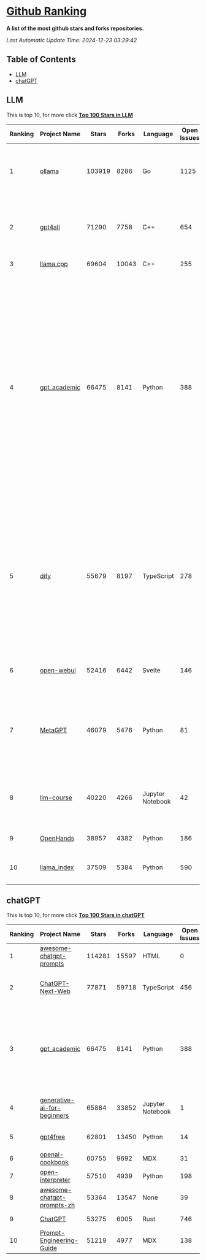 [Github Ranking](./README.md)
==========

**A list of the most github stars and forks repositories.**

*Last Automatic Update Time: 2024-12-23 03:29:42*

## Table of Contents
 * [LLM](#LLM)
 * [chatGPT](#chatGPT)

## LLM

This is top 10, for more click **[Top 100 Stars in LLM](Top100/LLM.md)**

| Ranking | Project Name | Stars | Forks | Language | Open Issues | Description | Last Commit |
| ------- | ------------ | ----- | ----- | -------- | ----------- | ----------- | ----------- |
| 1 | [ollama](https://github.com/ollama/ollama) | 103919 | 8286 | Go | 1125 | Get up and running with Llama 3.3, Mistral, Gemma 2, and other large language models. | 2024-12-23T01:04:02Z |
| 2 | [gpt4all](https://github.com/nomic-ai/gpt4all) | 71290 | 7758 | C++ | 654 | GPT4All: Run Local LLMs on Any Device. Open-source and available for commercial use. | 2024-12-21T02:19:50Z |
| 3 | [llama.cpp](https://github.com/ggerganov/llama.cpp) | 69604 | 10043 | C++ | 255 | LLM inference in C/C++ | 2024-12-23T01:58:48Z |
| 4 | [gpt_academic](https://github.com/binary-husky/gpt_academic) | 66475 | 8141 | Python | 388 | 为GPT/GLM等LLM大语言模型提供实用化交互接口，特别优化论文阅读/润色/写作体验，模块化设计，支持自定义快捷按钮&函数插件，支持Python和C++等项目剖析&自译解功能，PDF/LaTex论文翻译&总结功能，支持并行问询多种LLM模型，支持chatglm3等本地模型。接入通义千问, deepseekcoder, 讯飞星火, 文心一言, llama2, rwkv, claude2, moss等。 | 2024-12-23T02:17:43Z |
| 5 | [dify](https://github.com/langgenius/dify) | 55679 | 8197 | TypeScript | 278 | Dify is an open-source LLM app development platform. Dify's intuitive interface combines AI workflow, RAG pipeline, agent capabilities, model management, observability features and more, letting you quickly go from prototype to production. | 2024-12-23T03:17:50Z |
| 6 | [open-webui](https://github.com/open-webui/open-webui) | 52416 | 6442 | Svelte | 146 | User-friendly AI Interface (Supports Ollama, OpenAI API, ...) | 2024-12-23T03:28:16Z |
| 7 | [MetaGPT](https://github.com/geekan/MetaGPT) | 46079 | 5476 | Python | 81 | 🌟 The Multi-Agent Framework: First AI Software Company, Towards Natural Language Programming | 2024-12-18T02:20:32Z |
| 8 | [llm-course](https://github.com/mlabonne/llm-course) | 40220 | 4266 | Jupyter Notebook | 42 | Course to get into Large Language Models (LLMs) with roadmaps and Colab notebooks. | 2024-07-28T22:17:43Z |
| 9 | [OpenHands](https://github.com/All-Hands-AI/OpenHands) | 38957 | 4382 | Python | 186 | 🙌 OpenHands: Code Less, Make More | 2024-12-23T03:19:20Z |
| 10 | [llama_index](https://github.com/run-llama/llama_index) | 37509 | 5384 | Python | 590 | LlamaIndex is a data framework for your LLM applications | 2024-12-21T03:34:32Z |


## chatGPT

This is top 10, for more click **[Top 100 Stars in chatGPT](Top100/chatGPT.md)**

| Ranking | Project Name | Stars | Forks | Language | Open Issues | Description | Last Commit |
| ------- | ------------ | ----- | ----- | -------- | ----------- | ----------- | ----------- |
| 1 | [awesome-chatgpt-prompts](https://github.com/f/awesome-chatgpt-prompts) | 114281 | 15597 | HTML | 0 | This repo includes ChatGPT prompt curation to use ChatGPT better. | 2024-11-11T11:38:53Z |
| 2 | [ChatGPT-Next-Web](https://github.com/ChatGPTNextWeb/ChatGPT-Next-Web) | 77871 | 59718 | TypeScript | 456 | A cross-platform ChatGPT/Gemini UI (Web / PWA / Linux / Win / MacOS). 一键拥有你自己的跨平台 ChatGPT/Gemini 应用。 | 2024-12-22T02:37:57Z |
| 3 | [gpt_academic](https://github.com/binary-husky/gpt_academic) | 66475 | 8141 | Python | 388 | 为GPT/GLM等LLM大语言模型提供实用化交互接口，特别优化论文阅读/润色/写作体验，模块化设计，支持自定义快捷按钮&函数插件，支持Python和C++等项目剖析&自译解功能，PDF/LaTex论文翻译&总结功能，支持并行问询多种LLM模型，支持chatglm3等本地模型。接入通义千问, deepseekcoder, 讯飞星火, 文心一言, llama2, rwkv, claude2, moss等。 | 2024-12-23T02:17:43Z |
| 4 | [generative-ai-for-beginners](https://github.com/microsoft/generative-ai-for-beginners) | 65884 | 33852 | Jupyter Notebook | 1 | 21 Lessons, Get Started Building with Generative AI  🔗 https://microsoft.github.io/generative-ai-for-beginners/ | 2024-12-12T20:34:43Z |
| 5 | [gpt4free](https://github.com/xtekky/gpt4free) | 62801 | 13450 | Python | 14 | The official gpt4free repository \| various collection of powerful language models | 2024-12-21T14:04:21Z |
| 6 | [openai-cookbook](https://github.com/openai/openai-cookbook) | 60755 | 9692 | MDX | 31 | Examples and guides for using the OpenAI API | 2024-12-22T21:25:45Z |
| 7 | [open-interpreter](https://github.com/OpenInterpreter/open-interpreter) | 57510 | 4939 | Python | 198 | A natural language interface for computers | 2024-12-10T20:09:11Z |
| 8 | [awesome-chatgpt-prompts-zh](https://github.com/PlexPt/awesome-chatgpt-prompts-zh) | 53364 | 13547 | None | 39 | ChatGPT 中文调教指南。各种场景使用指南。学习怎么让它听你的话。 | 2024-07-30T11:43:23Z |
| 9 | [ChatGPT](https://github.com/lencx/ChatGPT) | 53275 | 6005 | Rust | 746 | 🔮 ChatGPT Desktop Application (Mac, Windows and Linux) | 2024-08-29T17:58:11Z |
| 10 | [Prompt-Engineering-Guide](https://github.com/dair-ai/Prompt-Engineering-Guide) | 51219 | 4977 | MDX | 138 | 🐙 Guides, papers, lecture, notebooks and resources for prompt engineering | 2024-11-20T19:24:28Z |

